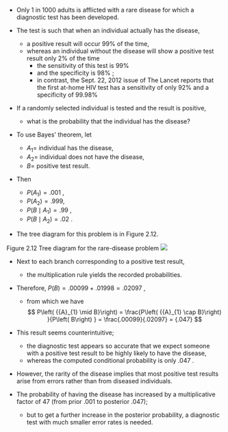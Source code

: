 
- Only 1 in 1000 adults is afflicted with a rare disease for which a diagnostic test has been developed. 
- The test is such that when an individual actually has the disease, 
	- a positive result will occur ${99}\%$ of the time, 
	- whereas an individual without the disease will show a positive test result only $2\%$ of the time 
		- the sensitivity of this test is ${99}\%$ 
		- and the specificity is ${98}\%$ ; 
		- in contrast, the Sept. 22, 2012 issue of The Lancet reports that the first at-home HIV test has a sensitivity of only ${92}\%$ and a specificity of ${99.98}\%$

- If a randomly selected individual is tested and the result is positive, 
	- what is the probability that the individual has the disease?


- To use Bayes' theorem, let 
	- ${A}_{1} =$ individual has the disease, 
	- ${A}_{2} =$ individual does not have the disease, 
	- $B =$ positive test result. 
- Then 
	- $P\left( {A}_{1}\right) = {.001}$ , 
	- $P\left( {A}_{2}\right) = {.999}$, 
	- $P\left( {B \mid {A}_{1}}\right) = {.99}$ , 
	- $P\left( {B \mid {A}_{2}}\right) = {.02}$ . 
- The tree diagram for this problem is in Figure 2.12.

Figure 2.12 Tree diagram for the rare-disease problem
![](01913607-292d-7d0a-a250-4b01870485a1_31_864460.jpg)

- Next to each branch corresponding to a positive test result, 
	- the multiplication rule yields the recorded probabilities. 
- Therefore, $P\left( B\right) = {.00099} + {.01998} = {.02097}$ , 
	- from which we have
$$
P\left( {{A}_{1} \mid B}\right) = \frac{P\left( {{A}_{1} \cap B}\right) }{P\left( B\right) } = \frac{.00099}{.02097} = {.047}
$$

- This result seems counterintuitive; 
	- the diagnostic test appears so accurate that we expect someone with a positive test result to be highly likely to have the disease, 
	- whereas the computed conditional probability is only .047 . 
- However, the rarity of the disease implies that most positive test results arise from errors rather than from diseased individuals. 
- The probability of having the disease has increased by a multiplicative factor of 47 (from prior .001 to posterior .047); 
	- but to get a further increase in the posterior probability, a diagnostic test with much smaller error rates is needed.

